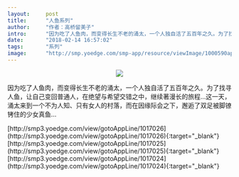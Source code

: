 ```yaml
---
layout:     post
title:      "人鱼系列"
author:     "作者：高桥留美子"
intro:      "因为吃了人鱼肉，而变得长生不老的涌太，一个人独自活了五百年之久。为了找寻人鱼，让自己变回普通人，在绝望与希望交错之中，继续著漫长的旅程…这一天，涌太来到一个不为人知、只有女人的村落，而在因缘际会之下，邂逅了双足被脚镣铐住的少女真鱼…"
date:       "2018-02-14 16:57:02"
tags:       "系列"
image:      "http://smp.yoedge.com/smp-app/resource/viewImage/1000590appline.png"
---
```

<div style="text-align: center">
<p><img src="http://smp.yoedge.com/smp-app/resource/viewImage/1000590appline.png"/></p>
</div>
<p class="post-meta">
<span>因为吃了人鱼肉，而变得长生不老的涌太，一个人独自活了五百年之久。为了找寻人鱼，让自己变回普通人，在绝望与希望交错之中，继续著漫长的旅程…这一天，涌太来到一个不为人知、只有女人的村落，而在因缘际会之下，邂逅了双足被脚镣铐住的少女真鱼…</span>
</p>
[http://smp3.yoedge.com/view/gotoAppLine/1017026](http://smp3.yoedge.com/view/gotoAppLine/1017026){:target="_blank"}
[http://smp3.yoedge.com/view/gotoAppLine/1017025](http://smp3.yoedge.com/view/gotoAppLine/1017025){:target="_blank"}
[http://smp3.yoedge.com/view/gotoAppLine/1017024](http://smp3.yoedge.com/view/gotoAppLine/1017024){:target="_blank"}


